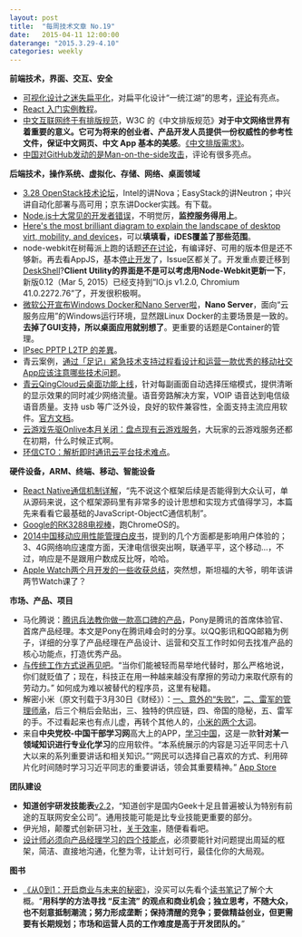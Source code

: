 ```yaml
---
layout: post
title:  "每周技术文章 No.19"
date:   2015-04-11 12:00:00
daterange: "2015.3.29-4.10"
categories: weekly
---
```

**前端技术，界面、交互、安全**

* [可视化设计之迷失扁平化](http://techgogogo.com/2015/04/可视化设计之迷失扁平化/)，对扁平化设计“一统江湖”的思考，[评论](http://www.huxiu.com/article/112177/1.html?f=wangzhan#odby)有亮点。
* [React 入门实例教程](http://www.ruanyifeng.com/blog/2015/03/react.html)。
* [中文互联网终于有排版规范](http://www.ifanr.com/507006?utm_source=rss&utm_medium=rss&utm_campaign=)，W3C 的《中文排版规范》**对于中文网络世界有着重要的意义。它可为将来的创业者、产品开发人员提供一份权威性的参考性文件，保证中文网页、中文 App 基本的美感**。[《中文排版需求》](http://www.w3.org/International/docs/chinese-layout/zh/)。
* [中国对GitHub发动的是Man-on-the-side攻击](http://www.solidot.org/story?sid=43530)，评论有很多亮点。

**后端技术，操作系统、虚拟化、存储、网络、桌面领域**

* [3.28 OpenStack技术论坛](http://www.openstack.cn/p3312.html)，Intel的讲Nova；EasyStack的讲Neutron；中兴讲自动化部署与高可用；京东讲Docker实践。有下载。
* [Node.js十大常见的开发者错误](http://www.alloyteam.com/2015/04/translate-top-10-common-nodejs-developer-mistakes/)，不明觉厉，**监控服务得用上**。
* [Here's the most brilliant diagram to explain the landscape of desktop virt, mobility, and devices](http://www.brianmadden.com/blogs/brianmadden/archive/2015/04/08/here-s-the-most-brilliant-diagram-to-explain-the-landscape-of-desktop-virt-mobility-and-devices.aspx)，可以**填填看，iDES覆盖了那些范围**。
* node-webkit在树莓派上跑的话题[还在讨论](https://github.com/nwjs/nw.js/issues/193)，有编译好、可用的版本但是还不够新。再去看AppJS，基本[停止开发](https://github.com/appjs/appjs/blob/master/README.md)了，Issue区都关了。开发重点要迁移到[DeskShell](https://github.com/sihorton/appjs-deskshell/)?**Client Utility的界面是不是可以考虑用Node-Webkit更新一下**，新版0.12（Mar 5, 2015）已经支持到“IO.js v1.2.0, Chromium 41.0.2272.76”了，开发很积极啊。
* [微软公开宣布Windows Docker和Nano Server啦](http://mp.weixin.qq.com/s?__biz=MzA3NTM1MzE4Nw==&mid=203833166&idx=1&sn=c87aa6cdd303de7a3241986d7f8dbd18#rd)，**Nano Server**，面向“云服务应用”的Windows运行环境，显然跟Linux Docker的主要场景是一致的。**去掉了GUI支持，所以桌面应用就别想了**。更重要的话题是Container的管理。
* [IPsec PPTP L2TP 的差異](http://life.different.idv.tw/scottwu/37.htm)。
* 青云案例，[通过「足记」紧急技术支持过程看设计和运营一款优秀的移动社交App应该注意哪些技术问题](http://mp.weixin.qq.com/s?__biz=MjM5NDcyNzkwMw==&mid=203515922&idx=1&sn=77a3ea14304daa6e24b62f548f396deb&scene=5#rd)。
* [青云QingCloud云桌面功能上线](https://log.qingcloud.com/?p=763)，针对每副画面自动选择压缩模式，提供清晰的显示效果的同时减少网络流量。语音旁路解决方案，VOIP 语音达到电信级语音质量。支持 usb 等广泛外设，良好的软件兼容性，全面支持主流应用软件。[官方文档](https://docs.qingcloud.com/guide/cloud_desktop.html)。
* [云游戏先驱Onlive本月关闭：盘点现有云游戏服务](http://www.wpdang.com/archives/134790.html)，大玩家的云游戏服务还都在初期，什么时候正式啊。
* [环信CTO：解析即时通讯云平台技术难点](http://www.infoq.com/cn/news/2015/04/easemob-im-platform?utm_campaign=infoq_content&utm_source=infoq&utm_medium=feed&utm_term=global)。

**硬件设备，ARM、终端、移动、智能设备**

* [React Native通信机制详解](http://blog.cnbang.net/tech/2698/)，“先不说这个框架后续是否能得到大众认可，单从源码来说，这个框架源码里有非常多的设计思想和实现方式值得学习，本篇先来看看它最基础的JavaScript-ObjectC通信机制”。
* [Google的RK3288电视棒](http://www.ifanr.com/507311?utm_source=rss&utm_medium=rss&utm_campaign=)，跑ChromeOS的。
* [2014中国移动应用性能管理白皮书](http://vdisk.weibo.com/s/FcZ6ha4dwayyS)，提到的几个方面都是影响用户体验的；3、4G网络响应速度方面，天津电信很突出啊，联通平平，这个移动...，不过，响应是不是跟用户数成反比呀，哈哈。
* [Apple Watch两个月开发的一些收获总结](http://www.infoq.com/cn/articles/watch-app-development?utm_campaign=infoq_content&utm_source=infoq&utm_medium=feed&utm_term=global)，突然想，斯坦福的大爷，明年该讲两节Watch课了？

**市场、产品、项目**

* 马化腾说：[腾讯兵法教你做一款高口碑的产品](http://www.woshipm.com/pd/146742.html)，Pony是腾讯的首席体验官、首席产品经理。本文是Pony在腾讯峰会时的分享。以QQ影讯和QQ邮箱为例子，详细的分享了产品经理在产品设计、运营和交互工作时如何去找准产品的核心功能点，打造优秀产品。
* [与传统工作方式说再见吧](http://techcrunch.cn/2015/04/01/a-farewell-to-jobs)。“当你们能被轻而易举地代替时，那么严格地说，你们就贬值了；现在，科技正在用一种越来越没有摩擦的劳动力来取代原有的劳动力。” 如何成为难以被替代的程序员，这里有秘籍。
* 解密小米（原文刊载于3月30日《财经》）：[一、意外的“失败”](http://songwei.baijia.baidu.com/article/51793)，[二、雷军的管理师承](http://songwei.baijia.baidu.com/article/51977)，后三个稍后会贴出，三、独特的供应链，四、帝国的隐秘，五、雷军的手。不过看起来也有点儿虚，再转个其他人的，[小米的两个大词](http://weiwuhui.com/6569.html)。
* 来自**中央党校-中国干部学习网**高大上的APP，[学习中国](http://www.appinn.com/xue-xi-zhong-guo/)，这是一款**针对某一领域知识进行专业化学习**的应用软件。“本系统展示的内容是习近平同志十八大以来的系列重要讲话和相关知识。”“网民可以选择自己喜欢的方式、利用碎片化时间随时学习习近平同志的重要讲话，领会其重要精神。” [App Store](https://itunes.apple.com/cn/app/xue-xi-zhong-guo/id951627664?mt=8)

**团队建设**

* **知道创宇研发技能表**[v2.2](http://blog.knownsec.com/Knownsec_RD_Checklist/v2.2.html)，“知道创宇是国内Geek十足且普遍被认为特别有前途的互联网安全公司”。通用技能可能是比专业技能更重要的部分。
* 伊光旭，颠覆式创新研习社，[关于效率](http://www.woshipm.com/pmd/145600.html)，随便看看吧。
* [设计师必须向产品经理学习的四个技能点](http://www.uisdc.com/designer-learn-from-pm)，必须要能针对问题提出周延的框架，简洁、直接地沟通，化整为零，让计划可行，最佳化你的大局观。

**图书**

* [《从0到1：开启商业与未来的秘密》](http://www.duokan.com/book/86524)，没买可以先看个[读书笔记](http://blog.devtang.com/blog/2015/04/04/from-0-to-1-book-summary/)了解个大概。“**用科学的方法寻找 “反主流” 的观点和商业机会；独立思考，不随大众，也不刻意抵制潮流；努力形成垄断；保持清醒的竞争；要做精益创业，但更需要有长期规划；市场和运营人员的工作难度是高于开发团队的。**”

